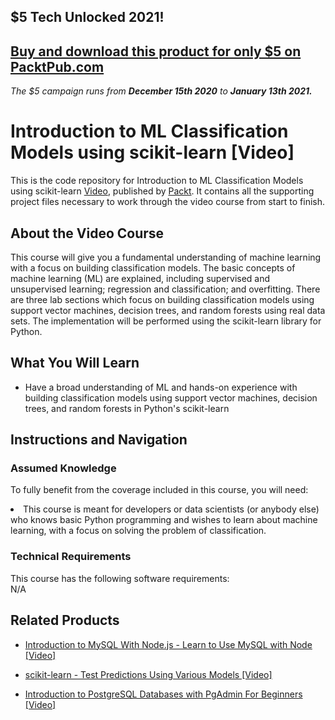 ## $5 Tech Unlocked 2021!
[Buy and download this product for only $5 on PacktPub.com](https://www.packtpub.com/)
-----
*The $5 campaign         runs from __December 15th 2020__ to __January 13th 2021.__*

# Introduction to ML Classification Models using scikit-learn [Video]
This is the code repository for Introduction to ML Classification Models using scikit-learn [Video](https://www.packtpub.com/application-development/introduction-ml-classification-models-using-scikit-learn-video), published by [Packt](https://www.packtpub.com/?utm_source=github). It contains all the supporting project files necessary to work through the video course from start to finish.

## About the Video Course
This course will give you a fundamental understanding of machine learning with a focus on building classification models. The basic concepts of machine learning (ML) are explained, including supervised and unsupervised learning; regression and classification; and overfitting. There are three lab sections which focus on building classification models using support vector machines, decision trees, and random forests using real data sets. The implementation will be performed using the scikit-learn library for Python.

<H2>What You Will Learn</H2>
<DIV class=book-info-will-learn-text>
<UL>
<LI> Have a broad understanding of ML and hands-on experience with building classification models using support vector machines, decision trees, and random forests in Python's scikit-learn</LI>
</UL></DIV>

## Instructions and Navigation
### Assumed Knowledge
To fully benefit from the coverage included in this course, you will need:<br/>
<DIV class=book-info-will-learn-text>
<LI> This course is meant for developers or data scientists (or anybody else) who knows basic Python programming and wishes to learn about machine learning, with a focus on solving the problem of classification.</LI>
</UL><DIV>

### Technical Requirements
This course has the following software requirements:<br/>
N/A

## Related Products
* [Introduction to MySQL With Node.js - Learn to Use MySQL with Node [Video]](https://www.packtpub.com/application-development/introduction-mysql-nodejs-learn-use-mysql-node-video)

* [scikit-learn - Test Predictions Using Various Models [Video]](https://www.packtpub.com/big-data-and-business-intelligence/scikit-learn-test-predictions-using-various-models-video)

* [Introduction to PostgreSQL Databases with PgAdmin For Beginners [Video]](https://www.packtpub.com/application-development/introduction-postgresql-databases-pgadmin-beginners-video)

